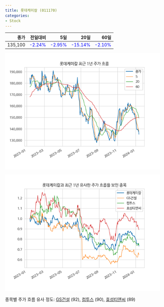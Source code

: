 ```yaml
---
title: 롯데케미칼 (011170)
categories:
- Stock
---
```


|종가|전일대비|5일|20일|60일|
|---:|-------:|--:|---:|---:|
|135,100|<span style="color: blue">-2.24%</span>|<span style="color: blue">-2.95%</span>|<span style="color: blue">-15.14%</span>|<span style="color: blue">-2.10%</span>|


<!-- more -->

![011170](/assets/images/stock/011170.png)

![011170](/assets/images/stock/011170_sim.png)

종목별 주가 흐름 유사 정도:
[GS건설](/stock/006360/) (92),
[컴투스](/stock/078340/) (90),
[효성티앤씨](/stock/298020/) (89)